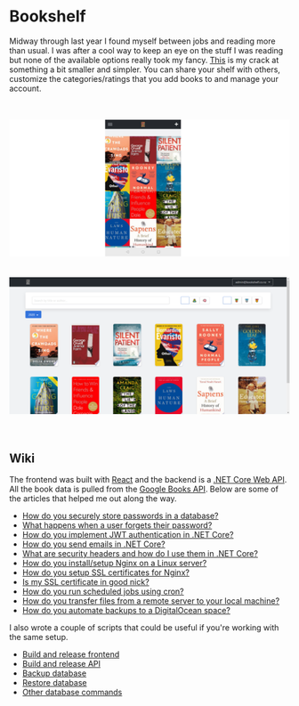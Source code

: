 # Bookshelf
Midway through last year I found myself between jobs and reading more than usual. I was after a cool way to keep an eye on the stuff I was reading but none of the available options really took my fancy. [This](https://bookshelf.co.nz) is my crack at something a bit smaller and simpler. You can share your shelf with others, customize the categories/ratings that you add books to and manage your account.<br/><br/><br />

![alt Mobile](public/images/mobile.png?raw=true "Mobile")<br/><br/><br/>
![alt Desktop](public/images/desktop.png?raw=true "Desktop")<br/><br/><br/>

## Wiki

The frontend was built with [React](https://reactjs.org/) and the backend is a [.NET Core Web API](https://docs.microsoft.com/en-us/aspnet/core/web-api/?view=aspnetcore-3.1). All the book data is pulled from the [Google Books API](https://developers.google.com/books). Below are some of the articles that helped me out along the way.
 - [How do you securely store passwords in a database?](https://medium.com/@mehanix/lets-talk-security-salted-password-hashing-in-c-5460be5c3aae)
 - [What happens when a user forgets their password?](https://stackoverflow.com/questions/1102781/best-way-for-a-forgot-password-implementation)
 - [How do you implement JWT authentication in .NET Core?](https://medium.com/@mmoshikoo/jwt-authentication-using-c-54e0c71f21b0)
 - [How do you send emails in .NET Core?](https://dotnetcoretutorials.com/2017/11/02/using-mailkit-send-receive-email-asp-net-core/)
 - [What are security headers and how do I use them in .NET Core?](https://www.hanselman.com/blog/EasilyAddingSecurityHeadersToYourASPNETCoreWebAppAndGettingAnAGrade.aspx)
 - [How do you install/setup Nginx on a Linux server?](https://www.digitalocean.com/community/tutorials/how-to-install-nginx-on-ubuntu-18-04)
 - [How do you setup SSL certificates for Nginx?](https://www.digitalocean.com/community/tutorials/how-to-secure-nginx-with-let-s-encrypt-on-ubuntu-18-04)
 - [Is my SSL certificate in good nick?](https://www.ssllabs.com/ssltest/)
 - [How do you run scheduled jobs using cron?](https://www.digitalocean.com/community/tutorials/how-to-use-cron-to-automate-tasks-ubuntu-1804)
 - [How do you transfer files from a remote server to your local machine?](https://www.digitalocean.com/community/tutorials/how-to-use-sftp-to-securely-transfer-files-with-a-remote-server)
 - [How do you automate backups to a DigitalOcean space?](https://www.digitalocean.com/community/tutorials/how-to-automate-backups-digitalocean-spaces)

I also wrote a couple of scripts that could be useful if you're working with the same setup.
 - [Build and release frontend](https://github.com/ashmidgley/bookshelf/blob/master/release.sh)
 - [Build and release API](https://github.com/ashmidgley/bookshelf-api/blob/master/Bookshelf.Core/release.sh)
 - [Backup database](https://gist.github.com/ashmidgley/694046e24c5218bfd6eca94c01e8151c)
 - [Restore database](https://gist.github.com/ashmidgley/00a9d9a1a460838fa073675a51388c4a)
 - [Other database commands](https://gist.github.com/ashmidgley/7cb251c87a29beaaede1909024bee650)
